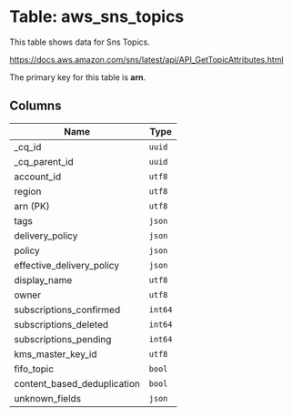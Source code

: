 # Table: aws_sns_topics

This table shows data for Sns Topics.

https://docs.aws.amazon.com/sns/latest/api/API_GetTopicAttributes.html

The primary key for this table is **arn**.

## Columns

| Name          | Type          |
| ------------- | ------------- |
|_cq_id|`uuid`|
|_cq_parent_id|`uuid`|
|account_id|`utf8`|
|region|`utf8`|
|arn (PK)|`utf8`|
|tags|`json`|
|delivery_policy|`json`|
|policy|`json`|
|effective_delivery_policy|`json`|
|display_name|`utf8`|
|owner|`utf8`|
|subscriptions_confirmed|`int64`|
|subscriptions_deleted|`int64`|
|subscriptions_pending|`int64`|
|kms_master_key_id|`utf8`|
|fifo_topic|`bool`|
|content_based_deduplication|`bool`|
|unknown_fields|`json`|